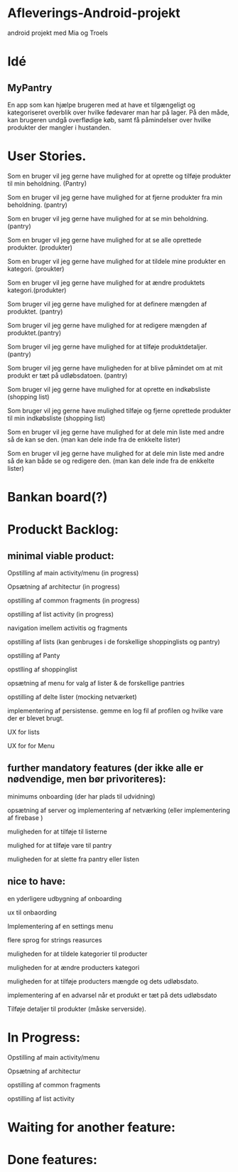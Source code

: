 # Afleverings-Android-projekt
android projekt med Mia og Troels

# Idé

## MyPantry

En app som kan hjælpe brugeren med at have et tilgængeligt og kategoriseret overblik over hvilke fødevarer man har på lager. 
På den måde, kan brugeren undgå overflødige køb, samt få påmindelser over hvilke produkter der mangler i hustanden.



# User Stories.

Som en bruger vil jeg gerne have mulighed for at oprette og tilføje produkter til min beholdning. (Pantry)

Som en bruger vil jeg gerne have mulighed for at fjerne produkter fra min beholdning. (pantry)

Som en bruger vil jeg gerne have mulighed for at se min beholdning. (pantry)

Som en bruger vil jeg gerne have mulighed for at se alle oprettede produkter. (produkter)

Som en bruger vil jeg gerne have mulighed for at tildele mine produkter en kategori. (proukter)

Som en bruger vil jeg gerne have mulighed for at ændre produktets kategori.(produkter)



Som bruger vil jeg gerne have mulighed for at definere mængden af produktet. (pantry)

Som bruger vil jeg gerne have mulighed for at redigere mængden af produktet.(pantry)

Som bruger vil jeg gerne have mulighed for at tilføje produktdetaljer. (pantry)

Som bruger vil jeg gerne have muligheden for at blive påmindet om at mit produkt er tæt på udløbsdatoen. (pantry)


Som bruger vil jeg gerne have mulighed for at oprette en indkøbsliste (shopping list)

Som bruger vil jeg gerne have mulighed tilføje og fjerne oprettede produkter til min indkøbsliste (shopping list)



Som en bruger vil jeg gerne have mulighed for at dele min liste med andre så de kan se den. (man kan dele inde fra de enkkelte lister)

Som en bruger vil jeg gerne have mulighed for at dele min liste med andre så de kan både se og redigere den. (man kan dele inde fra de enkkelte lister)




# Bankan board(?)


# Produckt Backlog:
## minimal viable product:

Opstilling af main activity/menu (in progress)

Opsætning af architectur (in progress)

opstilling af common fragments (in progress)

opstilling af list activity (in progress)

navigation imellem activitis og fragments

opstilling af lists (kan genbruges i de forskellige shoppinglists og pantry)

opstilling af Panty

opstlling af shoppinglist

opsætning af menu for valg af lister & de forskellige pantries

opstilling af delte lister (mocking netværket)

implementering af persistense. gemme en log fil af profilen og hvilke vare der er blevet brugt.

UX for lists

UX for for Menu


## further mandatory features (der ikke alle er nødvendige, men bør privoriteres):

minimums onboarding (der har plads til udvidning)

opsætning af server og implementering af netværking (eller implementering af firebase )

muligheden for at tilføje til listerne

mulighed for at tilføje vare til pantry

muligheden for at slette fra pantry eller listen



## nice to have:

en yderligere udbygning af onboarding

ux til onbaording


Implementering af en settings menu

flere sprog for strings reasurces

muligheden for at tildele kategorier til producter

muligheden for at ændre producters kategori

muligheden for at tilføje producters mængde og dets udløbsdato.

implementering af en advarsel når et produkt er tæt på dets udløbsdato

Tilføje detaljer til produkter (måske serverside).



# In Progress:

Opstilling af main activity/menu

Opsætning af architectur

opstilling af common fragments

opstilling af list activity

# Waiting for another feature:


# Done features:
